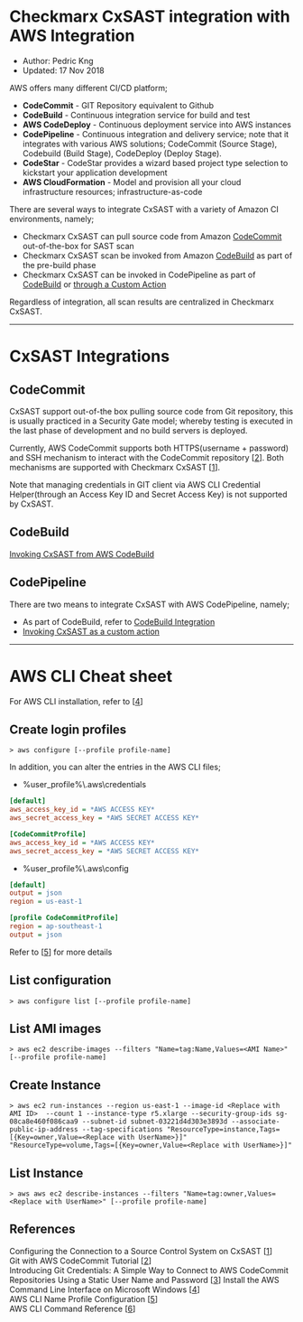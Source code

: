 # Checkmarx CxSAST integration with AWS Integration
* Author:   Pedric Kng  
* Updated:  17 Nov 2018

AWS offers many different CI/CD platform;
* **CodeCommit** - GIT Repository equivalent to Github
* **CodeBuild** - Continuous integration service for build and test
* **AWS CodeDeploy** - Continuous deployment service into AWS instances
* **CodePipeline** - Continuous integration and delivery service; note that it integrates with various AWS solutions; CodeCommit (Source Stage), Codebuild (Build Stage), CodeDeploy (Deploy Stage).
* **CodeStar** - CodeStar provides a wizard based project type selection to kickstart your application development
* **AWS CloudFormation** - Model and provision all your cloud infrastructure resources; infrastructure-as-code

There are several ways to integrate CxSAST with a variety of Amazon CI environments, namely;
- Checkmarx CxSAST can pull source code from Amazon [CodeCommit](#CodeCommit) out-of-the-box for SAST scan
- Checkmarx CxSAST scan be invoked from Amazon [CodeBuild](#CodeBuild) as part of the pre-build phase
- Checkmarx CxSAST can be invoked in CodePipeline as part of [CodeBuild](#CodeBuild) or [through a Custom Action](#CodePipeline)

Regardless of integration, all scan results are centralized in Checkmarx CxSAST.

***

# CxSAST Integrations

## CodeCommit
CxSAST support out-of-the box pulling source code from Git repository, this is usually practiced in a Security Gate model; whereby testing is executed in the last phase of development and no build servers is deployed.

Currently, AWS CodeCommit supports both HTTPS(username + password) and SSH mechanism to interact with the CodeCommit repository [[2]]. Both mechanisms are supported with Checkmarx CxSAST [[1]].

Note that managing credentials in GIT client via AWS CLI Credential Helper(through an Access Key ID and Secret Access Key) is not supported by CxSAST.

## CodeBuild
[Invoking CxSAST from AWS CodeBuild](codebuild/README.md)  

## CodePipeline
There are two means to integrate CxSAST with AWS CodePipeline, namely;
- As part of CodeBuild, refer to [CodeBuild Integration](codebuild/README.md)  
- [Invoking CxSAST as a custom action](codepipeline/README.md)

***

# AWS CLI Cheat sheet
For AWS CLI installation, refer to [[4]]

## Create login profiles
```Batchfile
> aws configure [--profile profile-name]
```
In addition, you can alter the entries in the AWS CLI files;  

- %user_profile%\\.aws\\credentials

```ini
[default]
aws_access_key_id = *AWS ACCESS KEY*
aws_secret_access_key = *AWS SECRET ACCESS KEY*

[CodeCommitProfile]
aws_access_key_id = *AWS ACCESS KEY*
aws_secret_access_key = *AWS SECRET ACCESS KEY*
```
- %user_profile%\\.aws\\config

```ini
[default]
output = json
region = us-east-1

[profile CodeCommitProfile]
region = ap-southeast-1
output = json
```

Refer to [[5]] for more details

## List configuration
```Batchfile
> aws configure list [--profile profile-name]
```

## List AMI images
```Batchfile
> aws ec2 describe-images --filters "Name=tag:Name,Values=<AMI Name>" [--profile profile-name]
```

## Create Instance
```Batchfile
> aws ec2 run-instances --region us-east-1 --image-id <Replace with AMI ID>  --count 1 --instance-type r5.xlarge --security-group-ids sg-08ca8e460f086caa9 --subnet-id subnet-03221d4d303e3893d --associate-public-ip-address --tag-specifications "ResourceType=instance,Tags=[{Key=owner,Value=<Replace with UserName>}]" "ResourceType=volume,Tags=[{Key=owner,Value=<Replace with UserName>}]"
```

## List Instance
```Batchfile
> aws aws ec2 describe-instances --filters "Name=tag:owner,Values=<Replace with UserName>" [--profile profile-name]
```

## References
Configuring the Connection to a Source Control System on CxSAST [[1]]  
Git with AWS CodeCommit Tutorial [[2]]  
Introducing Git Credentials: A Simple Way to Connect to AWS CodeCommit Repositories Using a Static User Name and Password [[3]]
Install the AWS Command Line Interface on Microsoft Windows [[4]]  
AWS CLI Name Profile Configuration [[5]]  
AWS CLI Command Reference [[6]]

[1]:https://checkmarx.atlassian.net/wiki/spaces/KC/pages/324927625/Configuring+the+Connection+to+a+Source+Control+System+v8.6.0+and+up "Configuring the Connection to a Source Control System"
[2]:https://docs.aws.amazon.com/codecommit/latest/userguide/getting-started.html#getting-started-create-repo "Git with AWS CodeCommit Tutorial"
[3]:https://aws.amazon.com/blogs/devops/introducing-git-credentials-a-simple-way-to-connect-to-aws-codecommit-repositories-using-a-static-user-name-and-password/ "Introducing Git Credentials: A Simple Way to Connect to AWS CodeCommit Repositories Using a Static User Name and Password"
[4]:https://docs.aws.amazon.com/cli/latest/userguide/awscli-install-windows.html#awscli-install-windows-path "Install the AWS Command Line Interface on Microsoft Windows"
[5]:https://docs.aws.amazon.com/cli/latest/userguide/cli-multiple-profiles.html "AWS CLI Name Profile Configuration"
[6]:https://docs.aws.amazon.com/cli/latest/index.html "AWS CLI Command Reference"

<!--
### Connecting to AWS CodeCommit using aws cli credentials helper (not working)
1. Validate that you have followed [[1]] to setup the AWS Command; note that Python 3.6 and pip is required.
2. Setup a 'CodeCommitProfile' profile in "%user_profile%\\.aws\\credentials"

```yaml
[default]

[CodeCommitProfile]
aws_access_key_id = *AWS ACCESS KEY*
aws_secret_access_key = *AWS SECRET ACCESS KEY*
```
3. Configure additional credential in "%user_profile%\\.gitconfig" for AWS CodeCommit, give the credential a particular domain setting. This can prevent it from overriding other GIT credential e.g., Windows Credential for GitHub.

```yaml
[gui]
[user]
	email = abc@gmail.com
	name = abc
[credential]
    helper = wincred
[credential "https://git-codecommit.*.amazonaws.com"]
	helper = !aws --profile CodeCommitProfile codecommit credential-helper $@
	UseHttpPath = true
```
Using CodeCommit and Github credentials [[4]]

[4]:https://jameswing.net/aws/using-codecommit-and-git-credentials.html "Using CodeCommit and Github credentials"
-->
